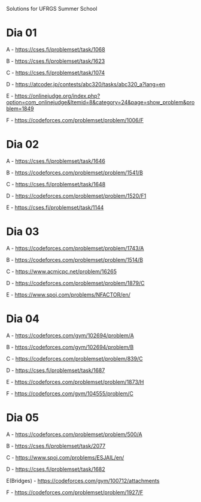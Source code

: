 Solutions for UFRGS Summer School

# Dia 01 #
A - https://cses.fi/problemset/task/1068

B - https://cses.fi/problemset/task/1623

C - https://cses.fi/problemset/task/1074

D - https://atcoder.jp/contests/abc320/tasks/abc320_a?lang=en

E - https://onlinejudge.org/index.php?option=com_onlinejudge&Itemid=8&category=24&page=show_problem&problem=1849

F - https://codeforces.com/problemset/problem/1006/F
# Dia 02 #
A - https://cses.fi/problemset/task/1646

B - https://codeforces.com/problemset/problem/1541/B

C - https://cses.fi/problemset/task/1648

D - https://codeforces.com/problemset/problem/1520/F1

E - https://cses.fi/problemset/task/1144
# Dia 03 #
A - https://codeforces.com/problemset/problem/1743/A

B - https://codeforces.com/problemset/problem/1514/B

C - https://www.acmicpc.net/problem/16265

D - https://codeforces.com/problemset/problem/1879/C

E - https://www.spoj.com/problems/NFACTOR/en/
# Dia 04 #
A - https://codeforces.com/gym/102694/problem/A

B - https://codeforces.com/gym/102694/problem/B

C - https://codeforces.com/problemset/problem/839/C

D - https://cses.fi/problemset/task/1687

E - https://codeforces.com/problemset/problem/1873/H

F - https://codeforces.com/gym/104555/problem/C
# Dia 05 #
A - https://codeforces.com/problemset/problem/500/A

B - https://cses.fi/problemset/task/2077

C - https://www.spoj.com/problems/ESJAIL/en/

D - https://cses.fi/problemset/task/1682

E(Bridges) - https://codeforces.com/gym/100712/attachments

F - https://codeforces.com/problemset/problem/1927/F

